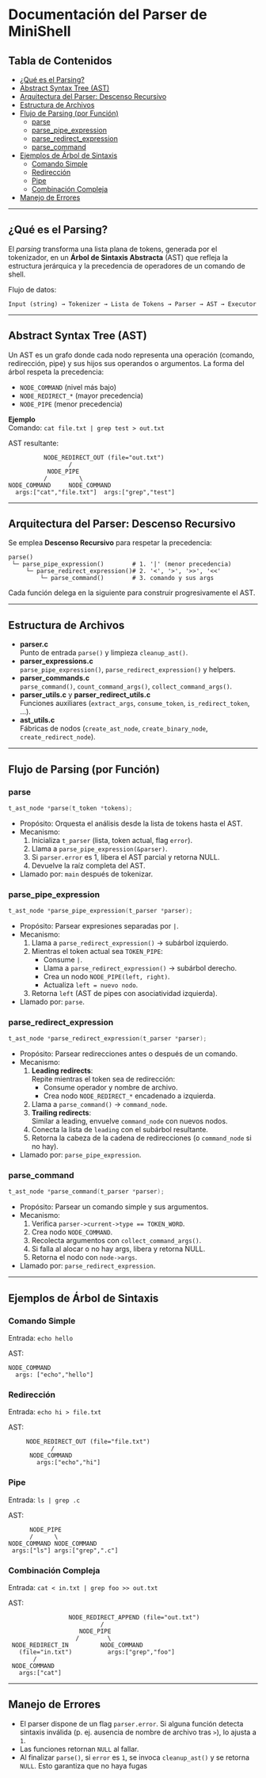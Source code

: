 # Documentación del Parser de MiniShell

## Tabla de Contenidos
- [¿Qué es el Parsing?](#qué-es-el-parsing)
- [Abstract Syntax Tree (AST)](#abstract-syntax-tree-ast)
- [Arquitectura del Parser: Descenso Recursivo](#arquitectura-del-parser-descenso-recursivo)
- [Estructura de Archivos](#estructura-de-archivos)
- [Flujo de Parsing (por Función)](#flujo-de-parsing-por-función)
  - [parse](#parse)
  - [parse_pipe_expression](#parse_pipe_expression)
  - [parse_redirect_expression](#parse_redirect_expression)
  - [parse_command](#parse_command)
- [Ejemplos de Árbol de Sintaxis](#ejemplos-de-árbol-de-sintaxis)
  - [Comando Simple](#comando-simple)
  - [Redirección](#redirección)
  - [Pipe](#pipe)
  - [Combinación Compleja](#combinación-compleja)
- [Manejo de Errores](#manejo-de-errores)

---

## ¿Qué es el Parsing?
El _parsing_ transforma una lista plana de tokens, generada por el tokenizador, en un **Árbol de Sintaxis Abstracta** (AST) que refleja la estructura jerárquica y la precedencia de operadores de un comando de shell.

Flujo de datos:
```
Input (string) → Tokenizer → Lista de Tokens → Parser → AST → Executor
```

---

## Abstract Syntax Tree (AST)
Un AST es un grafo donde cada nodo representa una operación (comando, redirección, pipe) y sus hijos sus operandos o argumentos. La forma del árbol respeta la precedencia:

- `NODE_COMMAND` (nivel más bajo)
- `NODE_REDIRECT_*` (mayor precedencia)
- `NODE_PIPE` (menor precedencia)

**Ejemplo**  
Comando: `cat file.txt | grep test > out.txt`

AST resultante:
```
          NODE_REDIRECT_OUT (file="out.txt")
                 /
           NODE_PIPE
          /         \
NODE_COMMAND     NODE_COMMAND
  args:["cat","file.txt"]  args:["grep","test"]
```

---

## Arquitectura del Parser: Descenso Recursivo
Se emplea **Descenso Recursivo** para respetar la precedencia:

```
parse()
 └─ parse_pipe_expression()        # 1. '|' (menor precedencia)
     └─ parse_redirect_expression()# 2. '<', '>', '>>', '<<'
         └─ parse_command()        # 3. comando y sus args
```

Cada función delega en la siguiente para construir progresivamente el AST.

---

## Estructura de Archivos
- **parser.c**  
  Punto de entrada `parse()` y limpieza `cleanup_ast()`.
- **parser_expressions.c**  
  `parse_pipe_expression()`, `parse_redirect_expression()` y helpers.
- **parser_commands.c**  
  `parse_command()`, `count_command_args()`, `collect_command_args()`.
- **parser_utils.c** y **parser_redirect_utils.c**  
  Funciones auxiliares (`extract_args`, `consume_token`, `is_redirect_token`, …).
- **ast_utils.c**  
  Fábricas de nodos (`create_ast_node`, `create_binary_node`, `create_redirect_node`).

---

## Flujo de Parsing (por Función)

### parse
```c
t_ast_node *parse(t_token *tokens);
```
- Propósito: Orquesta el análisis desde la lista de tokens hasta el AST.
- Mecanismo:
  1. Inicializa `t_parser` (lista, token actual, flag `error`).
  2. Llama a `parse_pipe_expression(&parser)`.
  3. Si `parser.error` es 1, libera el AST parcial y retorna NULL.
  4. Devuelve la raíz completa del AST.
- Llamado por: `main` después de tokenizar.

### parse_pipe_expression
```c
t_ast_node *parse_pipe_expression(t_parser *parser);
```
- Propósito: Parsear expresiones separadas por `|`.
- Mecanismo:
  1. Llama a `parse_redirect_expression()` → subárbol izquierdo.
  2. Mientras el token actual sea `TOKEN_PIPE`:
     - Consume `|`.
     - Llama a `parse_redirect_expression()` → subárbol derecho.
     - Crea un nodo `NODE_PIPE(left, right)`.
     - Actualiza `left = nuevo nodo`.
  3. Retorna `left` (AST de pipes con asociatividad izquierda).
- Llamado por: `parse`.

### parse_redirect_expression
```c
t_ast_node *parse_redirect_expression(t_parser *parser);
```
- Propósito: Parsear redirecciones antes o después de un comando.
- Mecanismo:
  1. **Leading redirects**:  
     Repite mientras el token sea de redirección:
     - Consume operador y nombre de archivo.
     - Crea nodo `NODE_REDIRECT_*` encadenado a izquierda.
  2. Llama a `parse_command()` → `command_node`.
  3. **Trailing redirects**:  
     Similar a leading, envuelve `command_node` con nuevos nodos.
  4. Conecta la lista de `leading` con el subárbol resultante.
  5. Retorna la cabeza de la cadena de redirecciones (o `command_node` si no hay).
- Llamado por: `parse_pipe_expression`.

### parse_command
```c
t_ast_node *parse_command(t_parser *parser);
```
- Propósito: Parsear un comando simple y sus argumentos.
- Mecanismo:
  1. Verifica `parser->current->type == TOKEN_WORD`.
  2. Crea nodo `NODE_COMMAND`.
  3. Recolecta argumentos con `collect_command_args()`.
  4. Si falla al alocar o no hay args, libera y retorna NULL.
  5. Retorna el nodo con `node->args`.
- Llamado por: `parse_redirect_expression`.

---

## Ejemplos de Árbol de Sintaxis

### Comando Simple
Entrada: `echo hello`

AST:
```
NODE_COMMAND
  args: ["echo","hello"]
```

### Redirección
Entrada: `echo hi > file.txt`

AST:
```
     NODE_REDIRECT_OUT (file="file.txt")
            /
      NODE_COMMAND
        args:["echo","hi"]
```

### Pipe
Entrada: `ls | grep .c`

AST:
```
      NODE_PIPE
      /      \
NODE_COMMAND NODE_COMMAND
 args:["ls"] args:["grep",".c"]
```

### Combinación Compleja
Entrada: `cat < in.txt | grep foo >> out.txt`

AST:
```
                 NODE_REDIRECT_APPEND (file="out.txt")
                          /
                    NODE_PIPE
                   /        \
 NODE_REDIRECT_IN         NODE_COMMAND
   (file="in.txt")          args:["grep","foo"]
       /
 NODE_COMMAND
   args:["cat"]
```

---

## Manejo de Errores
- El parser dispone de un flag `parser.error`. Si alguna función detecta sintaxis inválida (p. ej. ausencia de nombre de archivo tras `>`), lo ajusta a `1`.
- Las funciones retornan `NULL` al fallar.
- Al finalizar `parse()`, si `error` es `1`, se invoca `cleanup_ast()` y se retorna `NULL`. Esto garantiza que no haya fugas